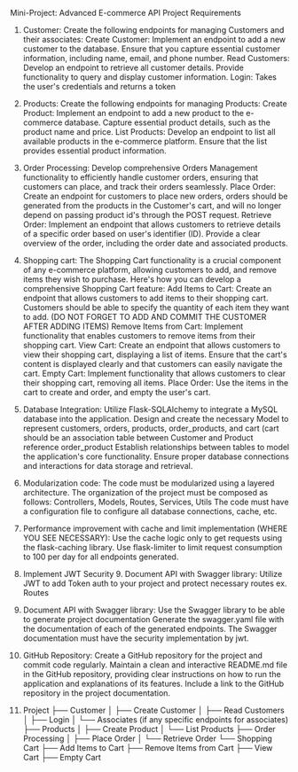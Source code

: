 Mini-Project: Advanced E-commerce API
Project Requirements

1.	Customer: Create the following endpoints for managing Customers and their associates:
Create Customer: Implement an endpoint to add a new customer to the database. Ensure that you capture essential customer information, including name, email, and phone number.
Read Customers: Develop an endpoint to retrieve all customer details. Provide functionality to query and display customer information.
Login: Takes the user's credentials and returns a token

2.	Products: Create the following endpoints for managing Products:
Create Product: Implement an endpoint to add a new product to the e-commerce database. Capture essential product details, such as the product name and price.
List Products: Develop an endpoint to list all available products in the e-commerce platform. Ensure that the list provides essential product information.

3.	Order Processing: Develop comprehensive Orders Management functionality to efficiently handle customer orders, ensuring that customers can place, and track their orders seamlessly.
Place Order: Create an endpoint for customers to place new orders, orders should be generated from the products in the Customer's cart, and will no longer depend on passing product id's through the POST request.
Retrieve Order: Implement an endpoint that allows customers to retrieve details of a specific order based on user's identifier (ID). Provide a clear overview of the order, including the order date and associated products.

4.	Shopping cart: The Shopping Cart functionality is a crucial component of any e-commerce platform, allowing customers to add, and remove items they wish to purchase. Here's how you can develop a comprehensive Shopping Cart feature: 
Add Items to Cart: Create an endpoint that allows customers to add items to their shopping cart. Customers should be able to specify the quantity of each item they want to add. (DO NOT FORGET TO ADD AND COMMIT THE CUSTOMER AFTER ADDING ITEMS)
Remove Items from Cart: Implement functionality that enables customers to remove items from their shopping cart.
View Cart: Create an endpoint that allows customers to view their shopping cart, displaying a list of items. Ensure that the cart's content is displayed clearly and that customers can easily navigate the cart.
Empty Cart: Implement functionality that allows customers to clear their shopping cart, removing all items.
Place Order: Use the items in the cart to create and order, and empty the user's cart.

5.	Database Integration:
Utilize Flask-SQLAlchemy to integrate a MySQL database into the application.
Design and create the necessary Model to represent customers, orders, products, order_products, and cart (cart should be an association table between Customer and Product reference order_product
Establish relationships between tables to model the application's core functionality.
Ensure proper database connections and interactions for data storage and retrieval.

6.	Modularization code:
The code must be modularized using a layered architecture. The organization of the project must be composed as follows: Controllers, Models, Routes, Services, Utils
The code must have a configuration file to configure all database connections, cache, etc.

7.	Performance improvement with cache and limit implementation (WHERE YOU SEE NECESSARY):
Use the cache logic only to get requests using the flask-caching library.
Use flask-limiter to limit request consumption to 100 per day for all endpoints generated.

8.	Implement JWT Security 9. Document API with Swagger library:
Utilize JWT to add Token auth to your project and protect necessary routes ex. Routes

9.	Document API with Swagger library:
Use the Swagger library to be able to generate project documentation
Generate the swagger.yaml file with the documentation of each of the generated endpoints.
The Swagger documentation must have the security implementation by jwt.
10.	GitHub Repository:
Create a GitHub repository for the project and commit code regularly.
Maintain a clean and interactive README.md file in the GitHub repository, providing clear instructions on how to run the application and explanations of its features.
Include a link to the GitHub repository in the project documentation.

11.	Project
├── Customer
│   ├── Create Customer
│   ├── Read Customers
│   ├── Login
│   └── Associates (if any specific endpoints for associates)
├── Products
│   ├── Create Product
│   └── List Products
├── Order Processing
│   ├── Place Order
│   └── Retrieve Order
└── Shopping Cart
├── Add Items to Cart
├── Remove Items from Cart
├── View Cart
├── Empty Cart


